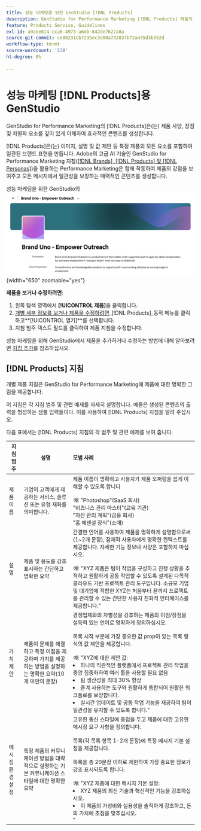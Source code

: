 ```yaml
---
title: 성능 마케팅을 위한 GenStudio [!DNL Products]
description: GenStudio for Performance Marketing [!DNL Products] 제품의 모든 측면(이미지, 설명, 가치 제안)을 통합하여 제품 강점을 강조하고 제품 메시징의 일관성을 유지하는 관련 콘텐츠를 만듭니다.
feature: Products Service, Guidelines
exl-id: a9aee814-cca6-4973-a6db-842de7622a8a
source-git-commit: ce08231cb723bec3d80a732837b72a435d3b552d
workflow-type: tm+mt
source-wordcount: '538'
ht-degree: 0%

---
```


# 성능 마케팅 [!DNL Products]용 GenStudio

GenStudio for Performance Marketing의 [!DNL Products]은(는) 제품 사양, 장점 및 차별화 요소를 깊이 있게 이해하여 효과적인 콘텐츠를 생성합니다.

[!DNL Products]은(는) 이미지, 설명 및 값 제안 등 특정 제품의 모든 요소를 포함하여 일관된 브랜드 표현을 만듭니다. Adobe의 고급 AI 기술인 GenStudio for Performance Marketing 지침([[!DNL Brands], [!DNL Products] 및 [!DNL Personas]](/help/user-guide/guidelines/overview.md))을 활용하는 Performance Marketing은 함께 작동하여 제품의 강점을 보여주고 모든 메시지에서 일관성을 보장하는 매력적인 콘텐츠를 생성합니다.

성능 마케팅을 위한 GenStudio의 ![[!DNL Products] 지침](/help/assets/products-guidelines.png){width="650" zoomable="yes"}

**제품을 보거나 수정하려면**:

1. 왼쪽 탐색 영역에서 **[!UICONTROL 제품]**&#x200B;을 클릭합니다.
1. [개별 세부 정보를 보거나 제품을 수정하려면](add-guidelines.md#manage-products)_[!DNL Products]_동작 메뉴를 클릭하고&#x200B;**[!UICONTROL 열기]**를 선택합니다.
1. 지침 범주 텍스트 필드를 클릭하여 제품 지침을 수정합니다.

성능 마케팅을 위해 GenStudio에서 제품을 추가하거나 수정하는 방법에 대해 알아보려면 [지침 추가](add-guidelines.md)를 참조하십시오.

## [!DNL Products] 지침

개별 제품 지침은 GenStudio for Performance Marketing에 제품에 대한 명확한 그림을 제공합니다.

이 지침은 각 지침 범주 및 관련 예제를 자세히 설명합니다. 예들은 생성된 콘텐츠의 출력을 형성하는 샘플 입력들이다. 이를 사용하여 [!DNL Products] 지침을 알려 주십시오.

다음 표에서는 [!DNL Products] 지침의 각 범주 및 관련 예제를 보여 줍니다.

| 지침 범주 | 설명 | 모범 사례 |
| ------------------| ----------------| :---------- |
| 제품 이름 | 기업이 고객에게 제공하는 서비스, 솔루션 또는 유형 재화를 의미합니다. | 제품 이름이 명확하고 사용자가 제품 오퍼링을 쉽게 이해할 수 있도록 합니다&#x200B;<br><br>_예_: &quot;Photoshop&quot;(SaaS 회사)<br>&quot;비즈니스 관리 마스터&quot;(교육 기관)<br>&quot;자산 관리 계획&quot;(금융 회사)<br>&quot;홈 에센셜 장식&quot;(소매) |
| 설명 | 제품 및 용도를 강조 표시하는 간단하고 명확한 요약 | 간결한 언어를 사용하여 제품을 명확하게 설명함으로써(1~2개 문장), 잠재적 사용자에게 명확한 컨텍스트를 제공합니다. 자세한 기능 정보나 사양은 포함하지 마십시오.<br><br>_예_: &quot;XYZ 제품은 팀이 작업을 구성하고 진행 상황을 추적하고 원활하게 공동 작업할 수 있도록 설계된 다목적 클라우드 기반 프로젝트 관리 도구입니다. 소규모 기업 및 대기업에 적합한 XYZ는 처음부터 끝까지 프로젝트를 관리할 수 있는 간단한 사용자 친화적 인터페이스를 제공합니다.&quot; |
| 가치 제안 | 제품이 문제를 해결하고 특정 이점을 제공하며 가치를 제공하는 방법을 설명하는 명확한 요약(10개 미만의 문장) | 경쟁업체와의 차별성을 강조하는 제품의 이점/장점을 설득력 있는 언어로 명확하게 정의하십시오.<br><br>목록 시작 부분에 가장 중요한 값 prop이 있는 목록 형식의 값 제안을 제공합니다.<br><br>_예_: &quot;XYZ에 대한 제안 값:<br><li>하나의 직관적인 플랫폼에서 프로젝트 관리 작업을 중앙 집중화하여 여러 툴을 사용할 필요 없음</li><li>팀 생산성을 최대 30% 향상</li><li>즐겨 사용하는 도구와 원활하게 통합되어 원활한 워크플로를 보장합니다.</li><li>실시간 업데이트 및 공동 작업 기능을 제공하여 팀이 일관성을 유지할 수 있도록 합니다.&quot;</li> |
| 메시징 환경 설정 | 특정 제품의 커뮤니케이션 방법을 대략적으로 설명하는 기본 커뮤니케이션 스타일에 대한 명확한 요약 | 고유한 통신 스타일에 중점을 두고 제품에 대한 고유한 메시징 요구 사항을 정의합니다.<br><br>목록(각 목록 항목 1-2개 문장)에 특정 메시지 기본 설정을 제공합니다.<br><br>목록을 총 20문장 이하로 제한하여 가장 중요한 정보가 강조 표시되도록 합니다.<br><br>_예_: &quot;XYZ 제품에 대한 메시지 기본 설정:<li>XYZ 제품의 최신 기술과 혁신적인 기능을 강조하십시오.</li><li>이 제품의 가성비와 실용성을 솔직하게 강조하고, 돈의 가치에 초점을 맞추십시오.</li>” |
